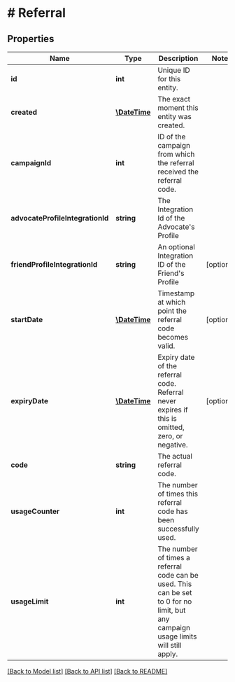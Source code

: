 # # Referral

## Properties

Name | Type | Description | Notes
------------ | ------------- | ------------- | -------------
**id** | **int** | Unique ID for this entity. | 
**created** | [**\DateTime**](\DateTime.md) | The exact moment this entity was created. | 
**campaignId** | **int** | ID of the campaign from which the referral received the referral code. | 
**advocateProfileIntegrationId** | **string** | The Integration Id of the Advocate&#39;s Profile | 
**friendProfileIntegrationId** | **string** | An optional Integration ID of the Friend&#39;s Profile | [optional] 
**startDate** | [**\DateTime**](\DateTime.md) | Timestamp at which point the referral code becomes valid. | [optional] 
**expiryDate** | [**\DateTime**](\DateTime.md) | Expiry date of the referral code. Referral never expires if this is omitted, zero, or negative. | [optional] 
**code** | **string** | The actual referral code. | 
**usageCounter** | **int** | The number of times this referral code has been successfully used. | 
**usageLimit** | **int** | The number of times a referral code can be used. This can be set to 0 for no limit, but any campaign usage limits will still apply. | 

[[Back to Model list]](../../README.md#documentation-for-models) [[Back to API list]](../../README.md#documentation-for-api-endpoints) [[Back to README]](../../README.md)


